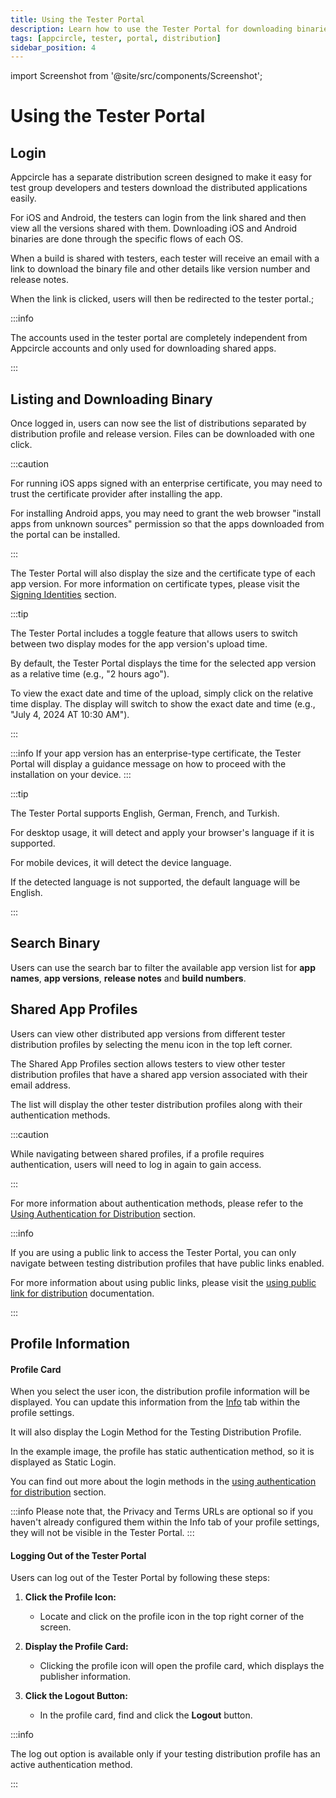 ```yaml
---
title: Using the Tester Portal
description: Learn how to use the Tester Portal for downloading binaries. Streamline your app testing process with Appcircle.
tags: [appcircle, tester, portal, distribution]
sidebar_position: 4
---
```


import Screenshot from '@site/src/components/Screenshot';

# Using the Tester Portal

## Login

Appcircle has a separate distribution screen designed to make it easy for test group developers and testers download the distributed applications easily.

For iOS and Android, the testers can login from the link shared and then view all the versions shared with them. Downloading iOS and Android binaries are done through the specific flows of each OS.

When a build is shared with testers, each tester will receive an email with a link to download the binary file and other details like version number and release notes.

When the link is clicked, users will then be redirected to the tester portal.;

:::info

The accounts used in the tester portal are completely independent from Appcircle accounts and only used for downloading shared apps.

:::

<Screenshot url="https://cdn.appcircle.io/docs/assets/BE-4071-portalentry.png" />

<Screenshot url="https://cdn.appcircle.io/docs/assets/BE-4163-mobilex.png" />

## Listing and Downloading Binary

Once logged in, users can now see the list of distributions separated by distribution profile and release version. Files can be downloaded with one click.

:::caution

For running iOS apps signed with an enterprise certificate, you may need to trust the certificate provider after installing the app.

For installing Android apps, you may need to grant the web browser "install apps from unknown sources" permission so that the apps downloaded from the portal can be installed.

:::

<Screenshot url="https://cdn.appcircle.io/docs/assets/BE-4071-portal2.png" />

The Tester Portal will also display the size and the certificate type of each app version. For more information on certificate types, please visit the [Signing Identities](/signing-identities) section.

<Screenshot url="https://cdn.appcircle.io/docs/assets/BE-4071-size.png" />

:::tip

The Tester Portal includes a toggle feature that allows users to switch between two display modes for the app version's upload time.

By default, the Tester Portal displays the time for the selected app version as a relative time (e.g., "2 hours ago").

To view the exact date and time of the upload, simply click on the relative time display. The display will switch to show the exact date and time (e.g., "July 4, 2024 AT 10:30 AM").

:::

<Screenshot url="https://cdn.appcircle.io/docs/assets/BE-4071-dates1.png" />

<Screenshot url="https://cdn.appcircle.io/docs/assets/BE-4071-dates2.png" />

:::info
If your app version has an enterprise-type certificate, the Tester Portal will display a guidance message on how to proceed with the installation on your device.
:::

<Screenshot url="https://cdn.appcircle.io/docs/assets/BE-4071-enterprise.png" />

:::tip

The Tester Portal supports English, German, French, and Turkish.

For desktop usage, it will detect and apply your browser's language if it is supported.

For mobile devices, it will detect the device language.

If the detected language is not supported, the default language will be English.

:::

<Screenshot url="https://cdn.appcircle.io/docs/assets/BE-4071-language.png" />

## Search Binary

Users can use the search bar to filter the available app version list for **app names**, **app versions**, **release notes** and **build numbers**. 

<Screenshot url="https://cdn.appcircle.io/docs/assets/BE-4071-portal5.png" />

<Screenshot url="https://cdn.appcircle.io/docs/assets/BE-4071-portal.png" />

## Shared App Profiles

Users can view other distributed app versions from different tester distribution profiles by selecting the menu icon in the top left corner.

<Screenshot url="https://cdn.appcircle.io/docs/assets/BE-4071-portal4.png" />

The Shared App Profiles section allows testers to view other tester distribution profiles that have a shared app version associated with their email address.

<Screenshot url="https://cdn.appcircle.io/docs/assets/BE-4163-portal.png" />

The list will display the other tester distribution profiles along with their authentication methods.

:::caution

While navigating between shared profiles, if a profile requires authentication, users will need to log in again to gain access.

:::

For more information about authentication methods, please refer to the [Using Authentication for Distribution](/distribute/create-or-select-a-distribution-profile#authentication) section.

:::info

If you are using a public link to access the Tester Portal, you can only navigate between testing distribution profiles that have public links enabled.

For more information about using public links, please visit the [using public link for distribution](/distribute/create-or-select-a-distribution-profile#public-link) documentation.

:::

## Profile Information

#### Profile Card

When you select the user icon, the distribution profile information will be displayed. You can update this information from the [Info](/distribute/create-or-select-a-distribution-profile#information) tab within the profile settings.

<Screenshot url='https://cdn.appcircle.io/docs/assets/BE-4071-info2.png' />

It will also display the Login Method for the Testing Distribution Profile.

In the example image, the profile has static authentication method, so it is displayed as Static Login.

You can find out more about the login methods in the [using authentication for distribution](/distribute/create-or-select-a-distribution-profile#authentication) section.

:::info
Please note that, the Privacy and Terms URLs are optional so if you haven't already configured them within the Info tab of your profile settings, they will not be visible in the Tester Portal.
:::

#### Logging Out of the Tester Portal

Users can log out of the Tester Portal by following these steps:

1. **Click the Profile Icon:**
    - Locate and click on the profile icon in the top right corner of the screen.

2. **Display the Profile Card:**
    - Clicking the profile icon will open the profile card, which displays the publisher information.

3. **Click the Logout Button:**
    - In the profile card, find and click the **Logout** button.

<Screenshot url="https://cdn.appcircle.io/docs/assets/BE-4071-logout.png" />

:::info

The log out option is available only if your testing distribution profile has an active authentication method.

:::
